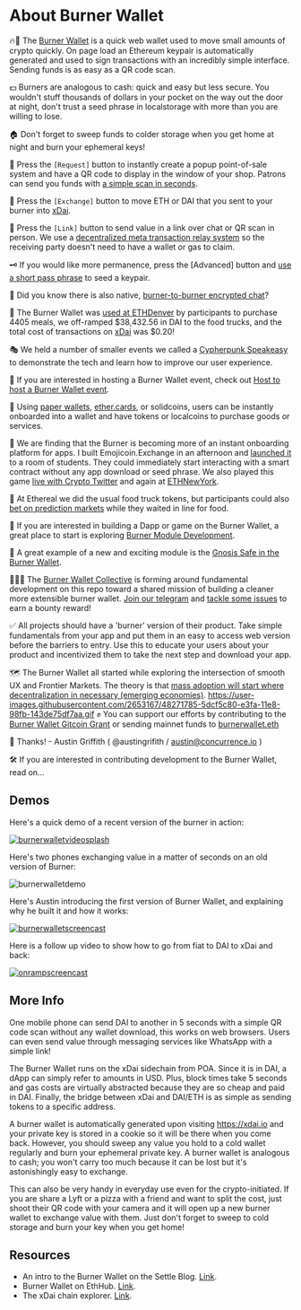 # About Burner Wallet

🔥👛 The [Burner Wallet](https://xdai.io) is a quick web wallet used to move small amounts of crypto quickly. On page load an Ethereum keypair is automatically generated and used to sign transactions with an incredibly simple interface. Sending funds is as easy as a QR code scan. 

💵 Burners are analogous to cash: quick and easy but less secure. You wouldn't stuff thousands of dollars in your pocket on the way out the door at night, don't trust a seed phrase in localstorage with more than you are willing to lose.

🏠 Don't forget to sweep funds to colder storage when you get home at night and burn your ephemeral keys!

💸 Press the `[Request]` button to instantly create a popup point-of-sale system and have a QR code to display in the window of your shop. Patrons can send you funds with [a simple scan in seconds](https://youtu.be/neZeaXAnkAg).

🏦 Press the `[Exchange]` button to move ETH or DAI that you sent to your burner into [xDai](https://poa.network/xdai). 

🔗 Press the `[Link]` button to send value in a link over chat or QR scan in person. We use a [decentralized meta transaction relay system](https://medium.com/tabookey/1-800-ethereum-gas-stations-network-for-toll-free-transactions-4bbfc03a0a56) so the receiving party doesn't need to have a wallet or gas to claim.

🗝️ If you would like more permanence, press the [Advanced] button and [use a short pass phrase](https://youtu.be/3zAFo-8p_tg?t=48) to seed a keypair. 

💬 Did you know there is also native, [burner-to-burner encrypted chat](https://www.youtube.com/watch?v=k1Ssz1dvcpk&feature=youtu.be&t=558)?

🌮 The Burner Wallet was [used at ETHDenver](https://medium.com/gitcoin/burner-wallet-at-ethdenver-was-faa3851ea833) by participants to purchase 4405 meals, we off-ramped $38,432.56 in DAI to the food trucks, and the total cost of transactions on [xDai](https://poa.network/xdai) was $0.20! 

🎭 We held a number of smaller events we called a [Cypherpunk Speakeasy](https://medium.com/@austin_48503/the-burner-wallet-challenge-cf90453aaf24) to demonstrate the tech and learn how to improve our user experience. 

🍻 If you are interested in hosting a Burner Wallet event, check out [Host to host a Burner Wallet event](https://medium.com/gitcoin/how-to-host-a-burner-wallet-event-53a429035a24). 

🎫 Using [paper wallets](https://github.com/austintgriffith/paper-wallet), [ether.cards](https://ether.cards/), or solidcoins, users can be instantly onboarded into a wallet and have tokens or localcoins to purchase goods or services. 

🤑 We are finding that the Burner is becoming more of an instant onboarding platform for apps. I built Emojicoin.Exchange in an afternoon and [launched it](https://medium.com/gitcoin/emojicoin-exchange-53f9658c9e3b) to a room of students. They could immediately start interacting with a smart contract without any app download or seed phrase. We also played this game [live with Crypto Twitter](https://www.youtube.com/watch?v=RSyuKNoMPkA) and again at [ETHNewYork](https://ethnewyork.io). 

🤔 At Ethereal we did the usual food truck tokens, but participants could also [bet on prediction markets](https://medium.com/@austin_48503/burner-wallet-ethereal-was-rad-bf56b68ac3bc) while they waited in line for food. 

🔧 If you are interested in building a Dapp or game on the Burner Wallet, a great place to start is exploring [Burner Module Development](https://medium.com/gitcoin/burner-modules-c6737cf06fe). 

🔏 A great example of a new and exciting module is the [Gnosis Safe in the Burner Wallet](https://www.youtube.com/watch?v=ONlB-LK3D0g).

🧑‍🤝‍🧑 The [Burner Wallet Collective](https://burnerwallet.co) is forming around fundamental development on this repo toward a shared mission of building a cleaner more extensible burner wallet. [Join our telegram](https://t.me/joinchat/KByvmROSyXhuMESDUL5YVA) and [tackle some issues](https://github.com/austintgriffith/burner-wallet/issues) to earn a bounty reward!

✅ All projects should have a 'burner' version of their product. Take simple fundamentals from your app and put them in an easy to access web version before the barriers to entry. Use this to educate your users about your product and incentivized them to take the next step and download your app. 

🗺 The Burner Wallet all started while exploring the intersection of smooth UX and Frontier Markets. The theory is that [mass adoption will start where decentralization in necessary (emerging economies)](https://medium.com/@austin_48503/ethereum-in-emerging-economies-b235f8dac2f2).
https://user-images.githubusercontent.com/2653167/48271785-5dcf5c80-e3fa-11e8-98fb-143de75df7aa.gif
✊ You can support our efforts by contributing to the [Burner Wallet Gitcoin Grant](https://gitcoin.co/grants/20/burner-wallet) or sending mainnet funds to [burnerwallet.eth](https://etherscan.io/address/0xda6a87d5d23cdfa286104119f0e406197ea387da)

🙏 Thanks! - Austin Griffith ( @austingrifith / austin@concurrence.io )

🛠️ If you are interested in contributing development to the Burner Wallet, read on...

## Demos

Here's a quick demo of a recent version of the burner in action:

[![burnerwalletvideosplash](https://user-images.githubusercontent.com/2653167/50697319-23033280-0fff-11e9-8891-77965ecf1fcf.jpg)](https://youtu.be/k1Ssz1dvcpk)

Here's two phones exchanging value in a matter of seconds on an old version of Burner:

![burnerwalletdemo](https://user-images.githubusercontent.com/2653167/48271785-5dcf5c80-e3fa-11e8-98fb-143de75df7aa.gif)

Here's Austin introducing the first version of Burner Wallet, and explaining why he built it and how it works:

[![burnerwalletscreencast](https://user-images.githubusercontent.com/2653167/48286964-83715b80-e424-11e8-9fc3-a1260bfb4a00.png)](https://youtu.be/KkOyrEvYqO8)

Here is a follow up video to show how to go from fiat to DAI to xDai and back:

[![onrampscreencast](https://user-images.githubusercontent.com/2653167/48295187-cb08df00-e446-11e8-9506-ff74a6d19604.png)](https://youtu.be/sbHIyDMpqyY)

## More Info

One mobile phone can send DAI to another in 5 seconds with a simple QR code scan without any wallet download, this works on web browsers. Users can even send value through messaging services like WhatsApp with a simple link!

The Burner Wallet runs on the xDai sidechain from POA. Since it is in DAI, a dApp can simply refer to amounts in USD. Plus, block times take 5 seconds and gas costs are virtually abstracted because they are so cheap and paid in DAI. Finally, the bridge between xDai and DAI/ETH is as simple as sending tokens to a specific address. 

A burner wallet is automatically generated upon visiting https://xdai.io and your private key is stored in a cookie so it will be there when you come back. However, you should sweep any value you hold to a cold wallet regularly and burn your ephemeral private key. A burner wallet is analogous to cash; you won't carry too much because it can be lost but it's astonishingly easy to exchange. 

This can also be very handy in everyday use even for the crypto-initiated. If you are share a Lyft or a pizza with a friend and want to split the cost, just shoot their QR code with your camera and it will open up a new burner wallet to exchange value with them. Just don't forget to sweep to cold storage and burn your key when you get home!

## Resources

* An intro to the Burner Wallet on the Settle Blog. [Link](https://settle.finance/blog/what-is-the-burner-wallet-and-whats-xdai/).
* Burner Wallet on EthHub. [Link](https://docs.ethhub.io/built-on-ethereum/open-finance/burner-wallet/).
* The xDai chain explorer. [Link](https://blockscout.com/poa/dai).

